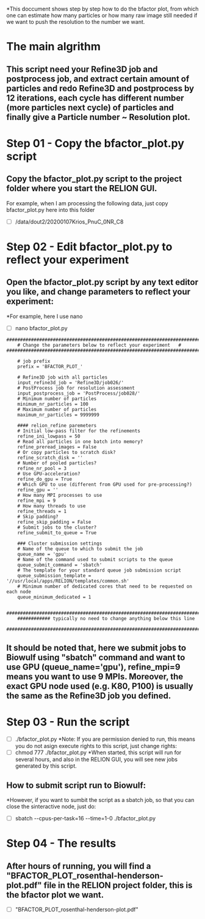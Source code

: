 *This doccument shows step by step how to do the bfactor plot, from which one can estimate how many particles or how many raw image still needed if we want to push the resolution to the number we want. 

# The main algrithm 
## This script need your Refine3D job and postprocess job, and extract certain amount of particles and redo Refine3D and postprocess by 12 iterations, each cycle has different number (more particles next cycle) of particles and finally give a Particle number ~ Resolution plot. 

# Step 01 - Copy the bfactor_plot.py script
## Copy the bfactor_plot.py script to the project folder where you start the RELION GUI. 
For example, when I am processing the following data, just copy bfactor_plot.py here into this folder
- [ ] /data/dout2/20200107Krios_PnuC_0NR_C8 

# Step 02 - Edit bfactor_plot.py to reflect your experiment
## Open the bfactor_plot.py script by any text editor you like, and change parameters to reflect your experiment:
*For example, here I use nano
- [ ] nano bfactor_plot.py 

``````
#############################################################################
    # Change the parameters below to reflect your experiment   #
#############################################################################

    # job prefix
    prefix = 'BFACTOR_PLOT_'

    # Refine3D job with all particles
    input_refine3d_job = 'Refine3D/job026/'
    # PostProcess job for resolution assessment
    input_postprocess_job = 'PostProcess/job028/'
    # Minimum number of particles
    minimum_nr_particles = 100
    # Maximum number of particles
    maximum_nr_particles = 9999999

    #### relion_refine paremeters 
    # Initial low-pass filter for the refinements
    refine_ini_lowpass = 50
    # Read all particles in one batch into memory?
    refine_preread_images = False
    # Or copy particles to scratch disk?
    refine_scratch_disk = ''
    # Number of pooled particles?
    refine_nr_pool = 3
    # Use GPU-acceleration?
    refine_do_gpu = True
    # Which GPU to use (different from GPU used for pre-processing?)
    refine_gpu = ''
    # How many MPI processes to use
    refine_mpi = 9
    # How many threads to use
    refine_threads = 1
    # Skip padding?
    refine_skip_padding = False
    # Submit jobs to the cluster?
    refine_submit_to_queue = True

    ### Cluster submission settings
    # Name of the queue to which to submit the job
    queue_name = 'gpu'
    # Name of the command used to submit scripts to the queue
    queue_submit_command = 'sbatch'
    # The template for your standard queue job submission script
    queue_submission_template = '//usr/local/apps/RELION/templates/common.sh'
    # Minimum number of dedicated cores that need to be requested on each node
    queue_minimum_dedicated = 1
    
    #######################################################################
    ############ typically no need to change anything below this line
    ####################################################################### 
``````
## It should be noted that, here we submit jobs to Biowulf using "sbatch" command and want to use GPU (queue_name='gpu'), refine_mpi=9 means you want to use 9 MPIs. Moreover, the exact GPU node used (e.g. K80, P100) is usually the same as the Refine3D job you defined. 

# Step 03 - Run the script
- [ ] ./bfactor_plot.py
*Note: If you are permission denied to run, this means you do not asign execute rights to this script, just change rights:
- [ ] chmod 777 ./bfactor_plot.py
*When started, this script will run for several hours, and also in the RELION GUI, you will see new jobs generated by this script.
## How to submit script run to Biowulf:
*However, if you want to sumbit the script as a sbatch job, so that you can close the sinteractive node, just do:
- [ ] sbatch --cpus-per-task=16 --time=1-0 ./bfactor_plot.py

# Step 04 - The results
## After hours of running, you will find a "BFACTOR_PLOT_rosenthal-henderson-plot.pdf" file in the RELION project folder, this is the bfactor plot we want.
- [ ] "BFACTOR_PLOT_rosenthal-henderson-plot.pdf"
